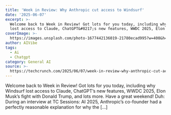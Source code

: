 ```yaml
---
title: 'Week in Review: Why Anthropic cut access to Windsurf'
date: '2025-06-07'
excerpt: >-
  Welcome back to Week in Review! Got lots for you today, including why Windsurf
  lost access to Claude, ChatGPT&#8217;s new features, WWDC 2025, Elon Mu...
coverImage: >-
  https://images.unsplash.com/photo-1677442136019-21780ecad995?w=400&h=200&fit=crop&auto=format
author: AIVibe
tags:
  - Ai
  - Chatgpt
category: General AI
source: >-
  https://techcrunch.com/2025/06/07/week-in-review-why-anthropic-cut-access-to-windsurf/
---
```

Welcome back to Week in Review! Got lots for you today, including why Windsurf lost access to Claude, ChatGPT&#8217;s new features, WWDC 2025, Elon Musk&#8217;s fight with Donald Trump, and lots more. Have a great weekend! Duh: During an interview at TC Sessions: AI 2025, Anthropic&#8217;s co-founder had a perfectly reasonable explanation for why the [&#8230;]
